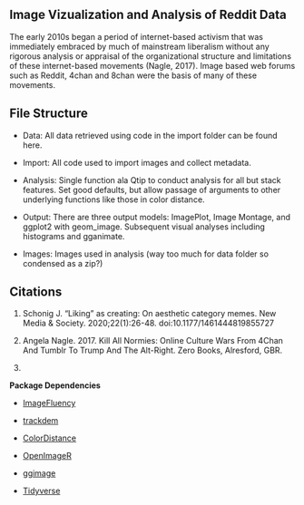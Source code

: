 ## Image Vizualization and Analysis of Reddit Data

The early 2010s began a period of internet-based activism that was immediately embraced by much of mainstream liberalism without any rigorous analysis or appraisal of the organizational structure and limitations of these internet-based movements (Nagle, 2017). Image based web forums such as Reddit, 4chan and 8chan were the basis of many of these movements.

## File Structure

 - Data: All data retrieved using code in the import folder can be found here.
 
 - Import: All code used to import images and collect metadata.
 
 - Analysis: Single function ala Qtip to conduct analysis for all but stack features. Set good defaults, but allow passage of arguments to other underlying functions like those in color distance.
 
 - Output: There are three output models: ImagePlot, Image Montage, and ggplot2 with geom_image. Subsequent visual analyses including histograms and gganimate.

 
 - Images: Images used in analysis (way too much for data folder so condensed as a zip?)

## Citations

  
1. Schonig J. “Liking” as creating: On aesthetic category memes. New Media & Society. 2020;22(1):26-48. doi:10.1177/1461444819855727

2. Angela Nagle. 2017. Kill All Normies: Online Culture Wars From 4Chan And Tumblr To Trump And The Alt-Right. Zero Books, Alresford, GBR.

3. 


**Package Dependencies**

- [ImageFluency](https://github.com/stm/imagefluency)

- [trackdem](https://github.com/marjoleinbruijning/trackdem)

- [ColorDistance](https://cran.r-project.org/web/packages/colordistance/vignettes/colordistance-introduction.html)

- [OpenImageR](https://cran.r-project.org/web/packages/OpenImageR/vignettes/The_OpenImageR_package.html)

- [ggimage](https://guangchuangyu.github.io/2017/04/ggimage/)

- [Tidyverse](https://www.tidyverse.org/)